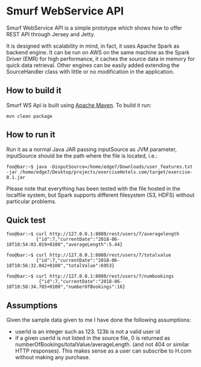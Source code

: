 # Smurf WebService API

Smurf WebService API is a simple prototype which shows how to offer REST API through Jersey and Jetty.

It is designed with scalability in mind, in fact, it uses Apache Spark as backend engine.
It can be run on AWS on the same machine as the Spark Driver (EMR) for high performance, it 
caches the source data in memory for quick data retrieval.
Other engines can be easily added extending the SourceHandler class with little or no modification in the 
application.


## How to build it

Smurf WS Api is built using [Apache Maven](http://maven.apache.org/).
To build it run:

    mvn clean package
    
## How to run it
Run it as a normal Java JAR passing inputSource as JVM parameter, inputSource should be the path
where the file is located, i.e.:
```console
foo@bar:~$ java -DinputSource=/home/edge7/Downloads/user_features.txt -jar /home/edge7/Desktop/projects/exerciseHotels.com/target/exercise-0.1.jar
```
Please note that everything has been tested with the file hosted in the localfile system, but
Spark supports different filesystem (S3, HDFS) without particular problems.

## Quick test
```console
foo@bar:~$ curl http://127.0.0.1:8080/rest/users/7/averagelength
           {"id":7,"currentDate":"2018-06-18T10:54:03.019+0100","averageLength":5.44}
```
```console
foo@bar:~$ curl http://127.0.0.1:8080/rest/users/7/totalvalue
           {"id":7,"currentDate":"2018-06-18T10:56:32.042+0100","totalValue":6953}
```
```console
foo@bar:~$ curl http://127.0.0.1:8080/rest/users/7/numbookings
            {"id":7,"currentDate":"2018-06-18T10:58:34.785+0100","numberOfBookings":16}
```

## Assumptions
Given the sample data given to me I have done the following assumptions:
- userId is an integer such as 123. 123b is not a valid user id
- if a given userId is not listed in the source file, 0 is returned as numberOfBookings/totalValue/averageLength.
 (and not 404 or similar HTTP responses). This makes sense as a user can subscribe to H.com without making any purchase.
 